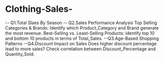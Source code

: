 # Clothing-Sales-
-- Q1.Total Slaes By Season
-- Q2.Sales Performance Analysis
Top Selling Categories & Brands:
Identify which Product_Category and Brand generate the most revenue.
Best-Selling vs. Least-Selling Products:
Identify top 10 and bottom 10 products in terms of Total_Sales.
--Q3.Age-Based Shopping Patterns
--Q4.Discount Impact on Sales
Does higher discount percentage lead to more sales?
Check correlation between Discount_Percentage and Quantity_Sold.
